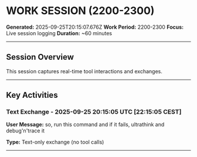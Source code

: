 # WORK SESSION (2200-2300)

**Generated:** 2025-09-25T20:15:07.676Z
**Work Period:** 2200-2300
**Focus:** Live session logging
**Duration:** ~60 minutes

---

## Session Overview

This session captures real-time tool interactions and exchanges.

---

## Key Activities

### Text Exchange - 2025-09-25 20:15:05 UTC [22:15:05 CEST]

**User Message:** so, run this command and if it fails, ultrathink and debug'n'trace it

**Type:** Text-only exchange (no tool calls)

---

